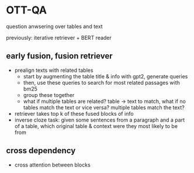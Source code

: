 # OTT-QA

question anwsering over tables and text

previously: iterative retriever + BERT reader

## early fusion, fusion retriever
- prealign texts with related tables
	- start by augmenting the table title & info with gpt2, generate queries
	- then, use these queries to search for most related passages with bm25
	- group these together
	- what if multiple tables are related? table -> text to match, what if no tables match the text or vice versa? multiple tables match the text?
- retriever takes top k of these fused blocks of info
- inverse cloze task: given some sentences from a paragraph and a part of a table, which original table & context were they most likely to be from

## cross dependency
- cross attention between blocks
